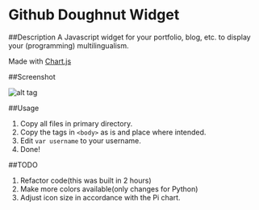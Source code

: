 Github Doughnut Widget
===
##Description
A Javascript widget for your portfolio, blog, etc. to display your (programming) multilingualism.

Made with [Chart.js](https://github.com/nnnick/Chart.js)

##Screenshot

![alt tag](https://raw.githubusercontent.com/Naoto-Ida/GithubDonutWidget/master/screenshot.png)

##Usage
1. Copy all files in primary directory.
2. Copy the tags in `<body>` as is and place where intended.
3. Edit `var username` to your username.
4. Done!

##TODO
1. Refactor code(this was built in 2 hours)
2. Make more colors available(only changes for Python)
3. Adjust icon size in accordance with the Pi chart.
